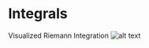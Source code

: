 # Integrals
Visualized Riemann Integration
![alt text](https://github.com/An0n1mity/Integrals/Capture.png?raw=true)
